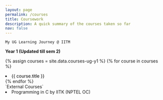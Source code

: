 ```yaml
---
layout: page
permalink: /courses
title: Coursework
description: A quick summary of the courses taken so far
nav: false
---
```


`My UG Learning Journey @ IITM`

**Year 1 (Updated till sem 2)**

{% assign courses = site.data.courses-ug-y1 %}
{% for course in courses %}
<div class="course">
  <li><a href="#{{ course.id }}" data-toggle="modal" style="color:black;text-decoration:none;">{{ course.title }}</a></li>
  <div id="{{ course.id }}" class="modal">
    <div class="modal-content">
      <h2>{{ course.title }}</h2>
      <p>{{ course.description }}</p>
      <p>Faculty: {{ course.faculty }}</p>
      <h3>Topics Learnt:</h3>
      <ul>
        {% for topic in course.topics %}
        <li>{{ topic }}</li>
        {% endfor %}
      </ul>
    </div>
  </div>
</div>
{% endfor %}
<br>
`External Courses`

<li>Programming in C by IITK (NPTEL OC)</li>


<style>
.modal {
  display: none;
  position: fixed;
  z-index: 1;
  left: 0;
  top: 0;
  width: 100%;
  height: 100%;
  overflow: auto;
  background-color: rgba(0, 0, 0, 0.8);
}

.modal-content {
  background-color: #fefefe;
  margin: 10% auto;
  padding: 20px;
  border: 1px solid #888;
  width: 80%;
  max-width: 800px;
  border-radius: 5px;
}

@media only screen and (max-width: 768px) {
  .modal-content {
    margin: 15% auto;
    padding: 10px;
    width: 90%;
  }
}

.close {
  color: #aaa;
  float: right;
  font-size: 28px;
  font-weight: bold;
}

.close:hover,
.close:focus {
  color: #000;
  text-decoration: none;
  cursor: pointer;
}

.modal-backdrop {
  position: fixed;
  top: 0;
  left: 0;
  height: 100%;
  width: 100%;
  background-color: rgba(0, 0, 0, 0.5);
  z-index: -1;
  pointer-events: none; /* Add this property */
}
</style>


<script>
var modals = document.querySelectorAll('.modal');
var links = document.querySelectorAll('[data-toggle="modal"]');
var closers = document.querySelectorAll('.close');

for (var i = 0; i < links.length; i++) {
  links[i].addEventListener('click', function(e) {
    e.preventDefault();
    var target = this.getAttribute('href');
    document.querySelector(target).style.display = 'block';
  });
}

for (var i = 0; i < closers.length; i++) {
  closers[i].addEventListener('click', function() {
    var modal = this.parentNode.parentNode;
    modal.style.display = 'none';
  });
}
</script>
